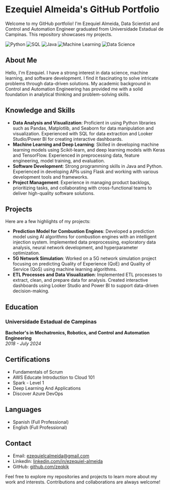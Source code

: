 # Ezequiel Almeida's GitHub Portfolio

Welcome to my GitHub portfolio! I'm Ezequiel Almeida, Data Scientist and Control and Automation Engineer graduated from Universidade Estadual de Campinas. This repository showcases my projects.

![Python](https://img.shields.io/badge/Python-3776AB?style=for-the-badge&logo=python&logoColor=white)
![SQL](https://img.shields.io/badge/SQL-4479A1?style=for-the-badge&logo=postgresql&logoColor=white)
![Java](https://img.shields.io/badge/Java-007396?style=for-the-badge&logo=java&logoColor=white)
![Machine Learning](https://img.shields.io/badge/Machine_Learning-00C7B7?style=for-the-badge&logo=TensorFlow&logoColor=white)
![Data Science](https://img.shields.io/badge/Data_Science-4CAF50?style=for-the-badge&logo=Jupyter&logoColor=white)

## About Me

Hello, I'm Ezequiel. I have a strong interest in data science, machine learning, and software development. I find it fascinating to solve intricate problems through data-driven solutions. My academic background in Control and Automation Engineering has provided me with a solid foundation in analytical thinking and problem-solving skills.

## Knowledge and Skills

- **Data Analysis and Visualization**: Proficient in using Python libraries such as Pandas, Matplotlib, and Seaborn for data manipulation and visualization. Experienced with SQL for data extraction and Looker Studio/Power BI for creating interactive dashboards.
- **Machine Learning and Deep Learning**: Skilled in developing machine learning models using Scikit-learn, and deep learning models with Keras and TensorFlow. Experienced in preprocessing data, feature engineering, model training, and evaluation.
- **Software Development**: Strong programming skills in Java and Python. Experienced in developing APIs using Flask and working with various development tools and frameworks.
- **Project Management**: Experience in managing product backlogs, prioritizing tasks, and collaborating with cross-functional teams to deliver high-quality software solutions.

## Projects

Here are a few highlights of my projects:

- **Prediction Model for Combustion Engines**: Developed a prediction model using AI algorithms for combustion engines with an intelligent injection system. Implemented data preprocessing, exploratory data analysis, neural network development, and hyperparameter optimization.
- **5G Network Simulation**: Worked on a 5G network simulation project focusing on predicting Quality of Experience (QoE) and Quality of Service (QoS) using machine learning algorithms.
- **ETL Processes and Data Visualization**: Implemented ETL processes to extract, clean, and prepare data for analysis. Created interactive dashboards using Looker Studio and Power BI to support data-driven decision-making.

## Education

### Universidade Estadual de Campinas
**Bachelor's in Mechatronics, Robotics, and Control and Automation Engineering**  
*2018 - July 2024*

## Certifications

- Fundamentals of Scrum
- AWS Educate Introduction to Cloud 101
- Spark - Level 1
- Deep Learning And Applications
- Discover Azure DevOps

## Languages

- Spanish (Full Professional)
- English (Full Professional)

## Contact

- Email: [ezequielcalmeida@gmail.com](mailto:ezequielcalmeida@gmail.com)
- LinkedIn: [linkedin.com/in/ezequiel-almeida](https://www.linkedin.com/in/ezequiel-almeida)
- GitHub: [github.com/zeqkik](https://github.com/zeqkik)

Feel free to explore my repositories and projects to learn more about my work and interests. Contributions and collaborations are always welcome!

